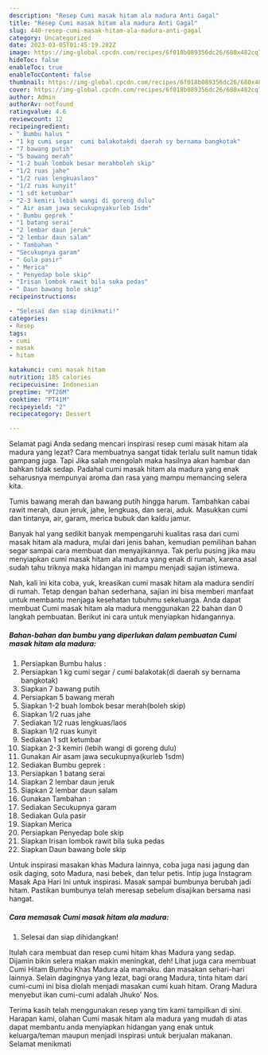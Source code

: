 ```yaml
---
description: "Resep Cumi masak hitam ala madura Anti Gagal"
title: "Resep Cumi masak hitam ala madura Anti Gagal"
slug: 440-resep-cumi-masak-hitam-ala-madura-anti-gagal
category: Uncategorized
date: 2023-03-05T01:45:19.282Z
image: https://img-global.cpcdn.com/recipes/6f018b089356dc26/680x482cq70/cumi-masak-hitam-ala-madura-foto-resep-utama.jpg
hideToc: false
enableToc: true
enableTocContent: false
thumbnail: https://img-global.cpcdn.com/recipes/6f018b089356dc26/680x482cq70/cumi-masak-hitam-ala-madura-foto-resep-utama.jpg
cover: https://img-global.cpcdn.com/recipes/6f018b089356dc26/680x482cq70/cumi-masak-hitam-ala-madura-foto-resep-utama.jpg
author: Admin
authorAv: notfound
ratingvalue: 4.6
reviewcount: 12
recipeingredient:
- " Bumbu halus "
- "1 kg cumi segar  cumi balakotakdi daerah sy bernama bangkotak"
- "7 bawang putih"
- "5 bawang merah"
- "1-2 buah lombok besar merahboleh skip"
- "1/2 ruas jahe"
- "1/2 ruas lengkuaslaos"
- "1/2 ruas kunyit"
- "1 sdt ketumbar"
- "2-3 kemiri lebih wangi di goreng dulu"
- " Air asam jawa secukupnyakurleb 1sdm"
- " Bumbu geprek "
- "1 batang serai"
- "2 lembar daun jeruk"
- "2 lembar daun salam"
- " Tambahan "
- "Secukupnya garam"
- " Gula pasir"
- " Merica"
- " Penyedap bole skip"
- "Irisan lombok rawit bila suka pedas"
- " Daun bawang bole skip"
recipeinstructions:

- "Selesai dan siap dinikmati!"
categories:
- Resep
tags:
- cumi
- masak
- hitam

katakunci: cumi masak hitam 
nutrition: 185 calories
recipecuisine: Indonesian
preptime: "PT26M"
cooktime: "PT41M"
recipeyield: "2"
recipecategory: Dessert

---
```



Selamat pagi Anda sedang mencari inspirasi resep cumi masak hitam ala madura yang lezat? Cara membuatnya sangat tidak terlalu sulit namun tidak gampang juga. Tapi Jika salah mengolah maka hasilnya akan hambar dan bahkan tidak sedap. Padahal cumi masak hitam ala madura yang enak seharusnya mempunyai aroma dan rasa yang mampu memancing selera kita.


Tumis bawang merah dan bawang putih hingga harum. Tambahkan cabai rawit merah, daun jeruk, jahe, lengkuas, dan serai, aduk. Masukkan cumi dan tintanya, air, garam, merica bubuk dan kaldu jamur.

Banyak hal yang sedikit banyak mempengaruhi kualitas rasa dari cumi masak hitam ala madura, mulai dari jenis bahan, kemudian pemilihan bahan segar sampai cara membuat dan menyajikannya. Tak perlu pusing jika mau menyiapkan cumi masak hitam ala madura yang enak di rumah, karena asal sudah tahu triknya maka hidangan ini mampu menjadi sajian istimewa.


Nah, kali ini kita coba, yuk, kreasikan cumi masak hitam ala madura sendiri di rumah. Tetap dengan bahan sederhana, sajian ini bisa memberi manfaat untuk membantu menjaga kesehatan tubuhmu sekeluarga. Anda dapat membuat Cumi masak hitam ala madura menggunakan 22 bahan dan 0 langkah pembuatan. Berikut ini cara untuk menyiapkan hidangannya.

<!--inarticleads1-->

##### Bahan-bahan dan bumbu yang diperlukan dalam pembuatan Cumi masak hitam ala madura:

1. Persiapkan  Bumbu halus :
1. Persiapkan 1 kg cumi segar / cumi balakotak(di daerah sy bernama bangkotak)
1. Siapkan 7 bawang putih
1. Persiapkan 5 bawang merah
1. Siapkan 1-2 buah lombok besar merah(boleh skip)
1. Siapkan 1/2 ruas jahe
1. Sediakan 1/2 ruas lengkuas/laos
1. Siapkan 1/2 ruas kunyit
1. Sediakan 1 sdt ketumbar
1. Siapkan 2-3 kemiri (lebih wangi di goreng dulu)
1. Gunakan  Air asam jawa secukupnya(kurleb 1sdm)
1. Sediakan  Bumbu geprek :
1. Persiapkan 1 batang serai
1. Siapkan 2 lembar daun jeruk
1. Siapkan 2 lembar daun salam
1. Gunakan  Tambahan :
1. Sediakan Secukupnya garam
1. Sediakan  Gula pasir
1. Siapkan  Merica
1. Persiapkan  Penyedap bole skip
1. Siapkan Irisan lombok rawit bila suka pedas
1. Siapkan  Daun bawang bole skip


Untuk inspirasi masakan khas Madura lainnya, coba juga nasi jagung dan osik daging, soto Madura, nasi bebek, dan telur petis. Intip juga Instagram Masak Apa Hari Ini untuk inspirasi. Masak sampai bumbunya berubah jadi hitam. Pastikan bumbunya telah meresap sebelum disajikan bersama nasi hangat. 

<!--inarticleads2-->

##### Cara memasak Cumi masak hitam ala madura:


1. Selesai dan siap dihidangkan!

Itulah cara membuat dan resep cumi hitam khas Madura yang sedap. Dijamin bikin selera makan makin meningkat, deh! Lihat juga cara membuat Cumi Hitam Bumbu Khas Madura ala mamaku. dan masakan sehari-hari lainnya. Selain dagingnya yang lezat, bagi orang Madura, tinta hitam dari cumi-cumi ini bisa diolah menjadi masakan cumi kuah hitam. Orang Madura menyebut ikan cumi-cumi adalah Jhuko&#39; Nos. 

Terima kasih telah menggunakan resep yang tim kami tampilkan di sini. Harapan kami, olahan Cumi masak hitam ala madura yang mudah di atas dapat membantu anda menyiapkan hidangan yang enak untuk keluarga/teman maupun menjadi inspirasi untuk berjualan makanan. Selamat menikmati
